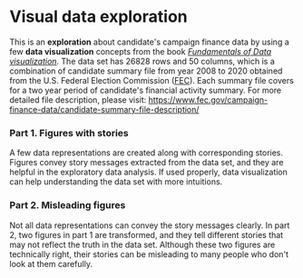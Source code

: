 # Visual data exploration

This is an **exploration** about candidate's campaign finance data by using a few **data visualization** concepts from the book [*Fundamentals of Data visualization*](https://clauswilke.com/dataviz/index.html). The data set has 26828 rows and 50 columns, which is a combination of candidate summary file from year 2008 to 2020 obtained from the U.S. Federal Election Commission ([FEC](https://www.fec.gov/)). Each summary file covers for a two year period of candidate's financial activity summary. For more detailed file description, please visit: <https://www.fec.gov/campaign-finance-data/candidate-summary-file-description/>


### Part 1. Figures with stories

A few data representations are created along with corresponding stories. Figures convey story messages extracted from the data set, and they are helpful in the exploratory data analysis. If used properly, data visualization can help understanding the data set with more intuitions.


### Part 2. Misleading figures

Not all data representations can convey the story messages clearly. In part 2, two figures in part 1 are transformed, and they tell different stories that may not reflect the truth in the data set. Although these two figures are technically right, their stories can be misleading to many people who don't look at them carefully.

